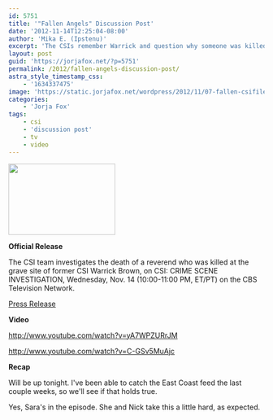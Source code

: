 ```yaml
---
id: 5751
title: '"Fallen Angels" Discussion Post'
date: '2012-11-14T12:25:04-08:00'
author: 'Mika E. (Ipstenu)'
excerpt: 'The CSIs remember Warrick and question why someone was killed at his grave site. #CSI 11/14 10/9c'
layout: post
guid: 'https://jorjafox.net/?p=5751'
permalink: /2012/fallen-angels-discussion-post/
astra_style_timestamp_css:
    - '1634337475'
image: 'https://static.jorjafox.net/wordpress/2012/11/07-fallen-csifiles01.jpeg'
categories:
    - 'Jorja Fox'
tags:
    - csi
    - 'discussion post'
    - tv
    - video
---
```


<img class="alignleft size-medium wp-image-5753" title="Fallen Angels" src="//static.jorjafox.net/wordpress/2012/11/07-fallen-csifiles01-210x140.jpeg" alt="" width="210" height="140" />

**Official Release**

The CSI team investigates the death of a reverend who was killed at the grave site of former CSI Warrick Brown, on CSI: CRIME SCENE INVESTIGATION, Wednesday, Nov. 14 (10:00-11:00 PM, ET/PT) on the CBS Television Network.

<a href="https://jorjafox.net/2012/fallen-angels-press-release/">Press Release</a>

**Video**

http://www.youtube.com/watch?v=yA7WPZURrJM

http://www.youtube.com/watch?v=C-GSv5MuAjc

**Recap**

Will be up tonight. I've been able to catch the East Coast feed the last couple weeks, so we'll see if that holds true.

Yes, Sara's in the episode. She and Nick take this a little hard, as expected.
